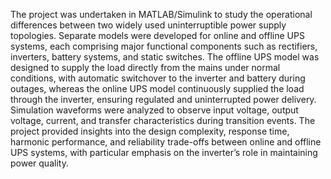 The project was undertaken in MATLAB/Simulink to study the operational differences between two widely used uninterruptible power supply topologies. Separate models were developed for online and offline UPS systems, each comprising major functional components such as rectifiers, inverters, battery systems, and static switches. The offline UPS model was designed to supply the load directly from the mains under normal conditions, with automatic switchover to the inverter and battery during outages, whereas the online UPS model continuously supplied the load through the inverter, ensuring regulated and uninterrupted power delivery. Simulation waveforms were analyzed to observe input voltage, output voltage, current, and transfer characteristics during transition events. The project provided insights into the design complexity, response time, harmonic performance, and reliability trade-offs between online and offline UPS systems, with particular emphasis on the inverter’s role in maintaining power quality.
